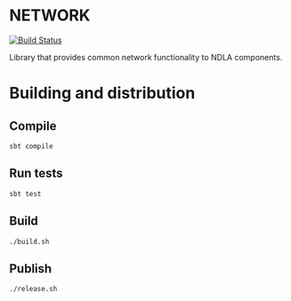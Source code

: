 # NETWORK
[![Build Status](https://travis-ci.org/NDLANO/network.svg?branch=master)](https://travis-ci.org/NDLANO/network)

Library that provides common network functionality to NDLA components.

# Building and distribution

## Compile
    sbt compile

## Run tests
    sbt test

## Build
    ./build.sh

## Publish
    ./release.sh

